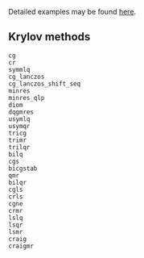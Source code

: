 Detailed examples may be found [here](https://github.com/JuliaSmoothOptimizers/Krylov.jl/tree/master/examples).

## Krylov methods

```@docs
cg
cr
symmlq
cg_lanczos
cg_lanczos_shift_seq
minres
minres_qlp
diom
dqgmres
usymlq
usymqr
tricg
trimr
trilqr
bilq
cgs
bicgstab
qmr
bilqr
cgls
crls
cgne
crmr
lslq
lsqr
lsmr
craig
craigmr
```
